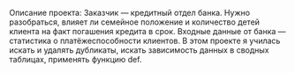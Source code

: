 Описание проекта:
Заказчик — кредитный отдел банка. Нужно разобраться, влияет ли семейное положение и количество детей клиента на факт погашения кредита в срок.
Входные данные от банка — статистика о платёжеспособности клиентов.
В этом проекте я училась искать и удалять дубликаты, искать зависимость данных в сводных таблицах, применять функцию def.

